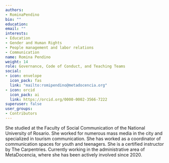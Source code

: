 ```yaml
---
authors:
- RominaPendino
bio: ""
education:
email: ""
interests:
- Education
- Gender and Human Rights
- People management and labor relations
- Communication
name: Romina Pendino
weight: 14
role: Governance, Code of Conduct, and Teaching Teams
social:
- icon: envelope
  icon_pack: fas
  link: "mailto:romipendino@metadocencia.org"
- icon: orcid
  icon_pack: ai
  link: https://orcid.org/0000-0002-3566-7222
superuser: false
user_groups:
- Contributors
---
```


She studied at the Faculty of Social Communication of the National University of Rosario. She worked for numerous mass media in the city and specialized in tourism communication. She has worked as a coordinator of communication spaces for youth and teenagers. She is a certified instructor by The Carpentries. Currently working in the administrative area of MetaDocencia, where she has been actively involved since 2020.

